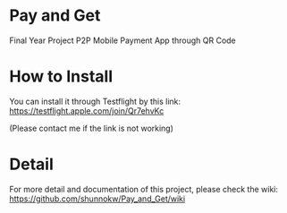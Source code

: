 # Pay and Get
Final Year Project P2P Mobile Payment App through QR Code

# How to Install
You can install it through Testflight by this link:
https://testflight.apple.com/join/Qr7ehvKc

(Please contact me if the link is not working)

# Detail
For more detail and documentation of this project, please check the wiki:
https://github.com/shunnokw/Pay_and_Get/wiki
